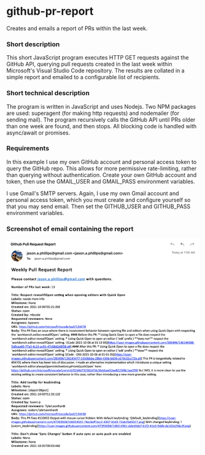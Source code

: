 # github-pr-report
Creates and emails a report of PRs within the last week.

### Short description
This short JavaScript program executes HTTP GET requests against the GitHub API, querying pull requests created in the last week within Microsoft's Visual Studio Code repository. The results are collated in a simple report and emailed to a configurable list of recipients.

### Short technical description
The program is written in JavaScript and uses Nodejs. Two NPM packages are used: superagent (for making http requests) and nodemailer (for sending mail). The program recursively calls the GitHub API until PRs older than one week are found, and then stops. All blocking code is handled with async/await or promises.

### Requirements
In this example I use my own GitHub account and personal access token to query the GitHub repo. This allows for more permissive rate-limiting, rather than querying without authentication. Create your own GitHub account and token, then use the GMAIL_USER and GMAIL_PASS environment variables. 

I use Gmail's SMTP servers. Again, I use my own Gmail account and personal access token, which you must create and configure yourself so that you may send email. Then set the GITHUB_USER and GITHUB_PASS environment variables.

### Screenshot of email containing the report
![screenshot](/assets/screenshot.png?raw=true)


